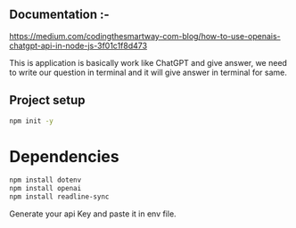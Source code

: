 ## Documentation :- 
https://medium.com/codingthesmartway-com-blog/how-to-use-openais-chatgpt-api-in-node-js-3f01c1f8d473

This is application is basically work like ChatGPT and give answer, we need to write our question in terminal and it will give answer in terminal for same.

## Project setup
```bash
npm init -y
```
# Dependencies
```bash
npm install dotenv 
npm install openai
npm install readline-sync
```

Generate your api Key and paste it in env file.

